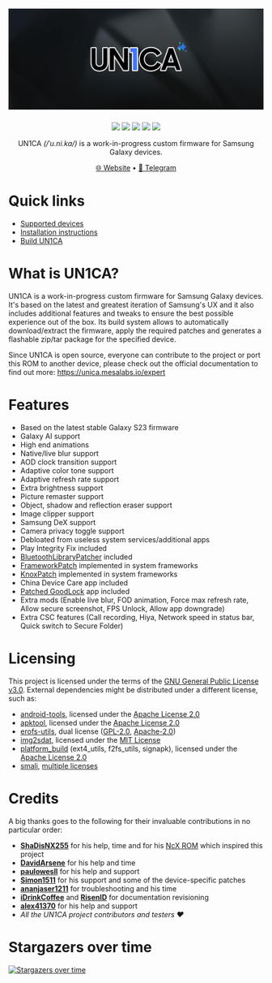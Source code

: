 <h1 align="center">
  <img loading="lazy" src="readme-res/banner.png"/>
</h1>
<p align="center">
  <a href="https://github.com/salvogiangri/UN1CA/blob/fourteen/LICENSE"><img loading="lazy" src="https://img.shields.io/github/license/salvogiangri/UN1CA?style=for-the-badge&logo=github"/></a>
  <a href="https://github.com/salvogiangri/UN1CA/commits/fourteen"><img loading="lazy" src="https://img.shields.io/github/last-commit/salvogiangri/UN1CA/fourteen?style=for-the-badge"/></a>
  <a href="https://github.com/salvogiangri/UN1CA/stargazers"><img loading="lazy" src="https://img.shields.io/github/stars/salvogiangri/UN1CA?style=for-the-badge"/></a>
  <a href="https://github.com/salvogiangri/UN1CA/graphs/contributors"><img loading="lazy" src="https://img.shields.io/github/contributors/salvogiangri/UN1CA?style=for-the-badge"/></a>
  <a href="https://github.com/salvogiangri/UN1CA/actions/workflows/build.yml"><img loading="lazy" src="https://img.shields.io/github/actions/workflow/status/salvogiangri/UN1CA/build.yml?style=for-the-badge"/></a>
</p>
<p align="center">UN1CA <i>(/ˈu.ni.ka/)</i> is a work-in-progress custom firmware for Samsung Galaxy devices.</p>

<p align="center">
  <a href="https://unica.mesalabs.io">🌐 Website</a>
  •
  <a href="https://t.me/unicarom">💬 Telegram</a>
</p>

# Quick links
- [Supported devices](https://unica.mesalabs.io/devices)
- [Installation instructions](https://unica.mesalabs.io/guide)
- [Build UN1CA](https://unica.mesalabs.io/expert/build/)

# What is UN1CA?
UN1CA is a work-in-progress custom firmware for Samsung Galaxy devices. It's based on the latest and greatest iteration of Samsung's UX and it also includes additional features and tweaks to ensure the best possible experience out of the box.
Its build system allows to automatically download/extract the firmware, apply the required patches and generates a flashable zip/tar package for the specified device.

Since UN1CA is open source, everyone can contribute to the project or port this ROM to another device, please check out the official documentation to find out more: https://unica.mesalabs.io/expert

# Features
- Based on the latest stable Galaxy S23 firmware
- Galaxy AI support
- High end animations
- Native/live blur support
- AOD clock transition support
- Adaptive color tone support
- Adaptive refresh rate support
- Extra brightness support
- Picture remaster support
- Object, shadow and reflection eraser support
- Image clipper support
- Samsung DeX support
- Camera privacy toggle support
- Debloated from useless system services/additional apps
- Play Integrity Fix included
- [BluetoothLibraryPatcher](https://github.com/3arthur6/BluetoothLibraryPatcher) included
- [FrameworkPatch](https://github.com/chiteroman/FrameworkPatch) implemented in system frameworks
- [KnoxPatch](https://github.com/salvogiangri/KnoxPatch) implemented in system frameworks
- China Device Care app included
- [Patched GoodLock](https://github.com/corsicanu/goodlock_dump) app included
- Extra mods (Enable live blur, FOD animation, Force max refresh rate, Allow secure screenshot, FPS Unlock, Allow app downgrade)
- Extra CSC features (Call recording, Hiya, Network speed in status bar, Quick switch to Secure Folder)

# Licensing
This project is licensed under the terms of the [GNU General Public License v3.0](LICENSE). External dependencies might be distributed under a different license, such as:
- [android-tools](https://github.com/nmeum/android-tools), licensed under the [Apache License 2.0](https://github.com/nmeum/android-tools/blob/master/LICENSE)
- [apktool](https://github.com/iBotPeaches/Apktool), licensed under the [Apache License 2.0](https://github.com/iBotPeaches/Apktool/blob/master/LICENSE.md)
- [erofs-utils](https://github.com/sekaiacg/erofs-utils/), dual license ([GPL-2.0](https://github.com/sekaiacg/erofs-utils/blob/dev/LICENSES/GPL-2.0), [Apache-2.0](https://github.com/sekaiacg/erofs-utils/blob/dev/LICENSES/Apache-2.0))
- [img2sdat](https://github.com/xpirt/img2sdat), licensed under the [MIT License](https://github.com/xpirt/img2sdat/blob/master/LICENSE)
- [platform_build](https://android.googlesource.com/platform/build/) (ext4_utils, f2fs_utils, signapk), licensed under the [Apache License 2.0](https://source.android.com/docs/setup/about/licenses)
- [smali](https://github.com/google/smali), [multiple licenses](https://github.com/google/smali/blob/main/third_party/NOTICE)

# Credits
A big thanks goes to the following for their invaluable contributions in no particular order:
- **[ShaDisNX255](https://github.com/ShaDisNX255)** for his help, time and for his [NcX ROM](https://github.com/ShaDisNX255/NcX_Stock) which inspired this project
- **[DavidArsene](https://github.com/DavidArsene)** for his help and time
- **[paulowesll](https://github.com/paulowesll)** for his help and support
- **[Simon1511](https://github.com/Simon1511)** for his support and some of the device-specific patches
- **[ananjaser1211](https://github.com/ananjaser1211)** for troubleshooting and his time
- **[iDrinkCoffee](https://github.com/iDrinkCoffee-TG)** and **[RisenID](https://github.com/RisenID)** for documentation revisioning
- **[alex41370](https://github.com/alex41370)** for his help and support
- *All the UN1CA project contributors and testers ❤️*

# Stargazers over time
[![Stargazers over time](https://starchart.cc/salvogiangri/UN1CA.svg)](https://starchart.cc/salvogiangri/UN1CA)
